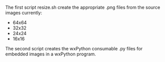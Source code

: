 
The first script resize.sh create the appropriate .png files from the source images currently:

* 64x64
* 32x32
* 24x24
* 16x16


The second script creates the wxPython consumable .py files for embedded images in a wxPython program.
